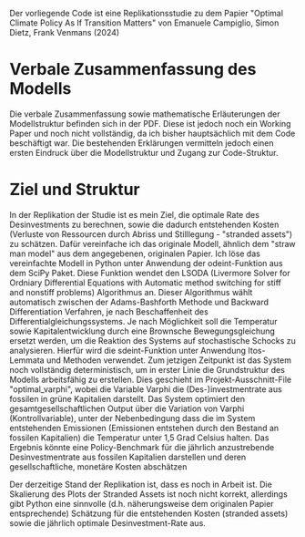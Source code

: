 
Der vorliegende Code ist eine Replikationsstudie zu dem Papier "Optimal Climate Policy As If Transition Matters" von Emanuele Campiglio, Simon Dietz, Frank Venmans (2024)


# Verbale Zusammenfassung des Modells
Die verbale Zusammenfassung sowie mathematische Erläuterungen der Modellstruktur befinden sich in der PDF. Diese ist jedoch noch ein Working Paper und noch nicht vollständig, da ich bisher hauptsächlich mit dem Code beschäftigt war. Die bestehenden Erklärungen vermitteln jedoch einen ersten Eindruck über die Modellstruktur und Zugang zur Code-Struktur. 

# Ziel und Struktur 
In der Replikation der Studie ist es mein Ziel, die optimale Rate des Desinvestments zu berechnen, sowie die dadurch entstehenden Kosten (Verluste von Ressourcen durch Abriss und Stilllegung - "stranded assets") zu schätzen. Dafür vereinfache ich das originale Modell, ähnlich dem "straw man model" aus dem angegebenen, originalen Papier. Ich löse das vereinfachte Modell in Python unter Anwendung der odeint-Funktion aus dem SciPy Paket. Diese Funktion wendet den LSODA (Livermore Solver for Ordniary Differential Equations with Automatic method switching for stiff and nonstiff problems) Algorithmus an. Dieser Algorithmus wählt automatisch zwischen der Adams-Bashforth Methode und Backward Differentiation Verfahren, je nach Beschaffenheit des Differentialgleichungssystems. Je nach Möglichkeit soll die Temperatur sowie Kapitalentwicklung durch eine Brownsche Bewegungsgleichung ersetzt werden, um die Reaktion des Systems auf stochastische Schocks zu analysieren. Hierfür wird die sdeint-Funktion unter Anwendung Itos-Lemmata und Methoden verwendet. Zum jetzigen Zeitpunkt ist das System noch vollständig deterministisch, um in erster Linie die Grundstruktur des Modells arbeitsfähig zu erstellen. Dies geschieht im Projekt-Ausschnitt-File "optimal_varphi", wobei die Variable Varphi die (Des-)investmentrate aus fossilen in grüne Kapitalien darstellt. Das System optimiert den gesamtgesellschaftlichen Output über die Variation von Varphi (Kontrollvariable), unter der Nebenbedingung dass die im System entstehenden Emissionen (Emissionen entstehen durch den Bestand an fossilen Kapitalien) die Temperatur unter 1,5 Grad Celsius halten. Das Ergebnis könnte eine Policy-Benchmark für die jährlich anzustrebende Desinvestmentrate aus fossilen Kapitalien darstellen und deren gesellschaftliche, monetäre Kosten abschätzen

Der derzeitige Stand der Replikation ist, dass es noch in Arbeit ist. Die Skalierung des Plots der Stranded Assets ist noch nicht korrekt, allerdings gibt Python eine sinnvolle (d.h. näherungsweise dem originalen Papier entsprechende) Schätzung für die entstehenden Kosten (stranded assets) sowie die jährlich optimale Desinvestment-Rate aus. 


